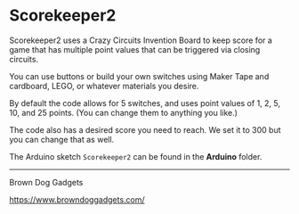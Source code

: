 # Scorekeeper2

Scorekeeper2 uses a Crazy Circuits Invention Board to keep score for a game that has multiple point values that can be triggered via closing circuits.

You can use buttons or build your own switches using Maker Tape and cardboard, LEGO, or whatever materials you desire.

By default the code allows for 5 switches, and uses point values of 1, 2, 5, 10, and 25 points. (You can change them to anything you like.)

The code also has a desired score you need to reach. We set it to 300 but you can change that as well.

The Arduino sketch `Scorekeeper2` can be found in the **Arduino** folder.



---

Brown Dog Gadgets

https://www.browndoggadgets.com/

